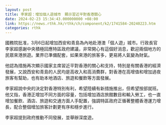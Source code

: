 ```yaml
---
layout: post
title: 李家超：增加個人遊城市　顯示習近平對香港關心
date: 2024-02-23 15:34:43.000000000 +08:00
link: https://news.rthk.hk/rthk/ch/component/k2/1741584-20240223.htm
categories: rthk
---
```


國務院批准，3月6日起增加西安和青島為內地赴港澳「個人遊」城市。行政長官李家超感謝中央積極回應特區政府建議，非常開心有這個好消息，歡迎兩個地方的民眾來港旅遊。業界已準備配套，如果來港的旅客多，更易將人氣變為財氣。

他認為措施再次顯示國家主席習近平對香港的關心和支持，特別是有關香港的經濟發展，又說西安和青島的人民均是高收入和高消費群，對香港在高增值和增加過夜旅客有幫助，也有助本地酒店、旅遊和餐飲等方面發展。

李家超說中央的決定對香港特別有利，希望陸續有新措施推出，但希望按部就班。他又指，香港正增加不同方面的容量，包括增加酒店旅館數目和輸入勞工，也一直增加餐飲、酒店、旅遊和交通方面人手配置，強調特區政府正循著整體香港運力增長，配合整個增加旅客計劃更有序和穩步進行。

李家超提到政府推動不同發展，並舉辦深度遊。
